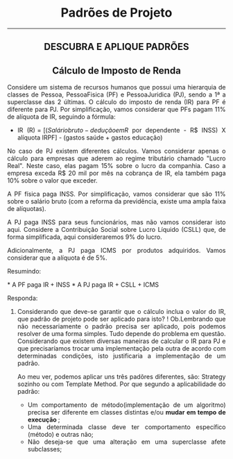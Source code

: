 # <h1 align="center"> Padrões de Projeto </h1>
<hr/>

## <h2 align="center">DESCUBRA E APLIQUE PADRÕES </h2>

<div align="justify">
  
 ## <h2 align="center">Cálculo de Imposto de Renda </h2>
 
 <p>Considere um sistema de recursos humanos que possui uma hierarquia de classes de Pessoa, PessoaFisica (PF) e PessoaJuridica (PJ), sendo a 1ª a superclasse das 2 últimas.  O cálculo do imposto de renda (IR) para PF é diferente para PJ. Por simplificação, vamos considerar que PFs pagam 11% de alíquota de IR, seguindo a fórmula: </p>

  * IR (R$) = [(Salário bruto - dedução em R$ por dependente - R$ INSS) X alíquota IRPF] - (gastos saúde + gastos educação)
  
  <p>No caso de PJ existem diferentes cálculos. Vamos considerar apenas o cálculo para empresas que aderem ao regime tributário chamado "Lucro Real". Neste caso, elas pagam 15% sobre o lucro da companhia. Caso a empresa exceda R$ 20 mil por mês na cobrança de IR, ela também paga 10% sobre o valor que exceder.
  
A PF física paga INSS. Por simplificação, vamos considerar que são 11% sobre o salário bruto (com a reforma da previdência, existe uma ampla faixa de alíquotas). 

A PJ paga INSS para seus funcionários, mas não vamos considerar isto aqui. Considere a Contribuição Social sobre Lucro Líquido (CSLL) que, de forma simplificada, aqui consideraremos 9% do lucro.

Adicionalmente, a PJ paga ICMS por produtos adquiridos. Vamos considerar que a alíquota é de 5%.

</p>

<p>Resumindo:</p>
  * A PF paga IR + INSS
  * A PJ paga IR + CSLL + ICMS

Responda:

1. Considerando que deve-se garantir que o cálculo inclua o valor do IR, que padrão de projeto pode ser aplicado para isto?
  ! Ob.Lembrando que não necessariamente o padrão precisa ser aplicado, pois podemos resolver de uma forma simples. Tudo depende do problema em questão. Considerando que existem diversas maneiras de calcular o IR para PJ e que precisaríamos trocar uma implementação pela outra de acordo com determinadas condições, isto justificaria a implementação de um padrão.

    <p>Ao meu ver, podemos aplicar uns três padõres diferentes, são: Strategy sozinho ou com Template Method. Por que segundo a aplicabilidade do padrão:</p>
      
    * Um comportamento de método(implementação de um algoritmo) precisa ser diferente em classes distintas e/ou <b> mudar em tempo de execução </b>;
    * Uma determinada classe deve ter comportamento específico (método) e outras não;
    * Não deseja-se que uma alteração em uma superclasse afete subclasses;
    
</div>
